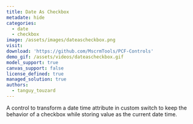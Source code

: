 ```yaml
---
title: Date As Checkbox
metadate: hide
categories:
  - date
  - checkbox
image: /assets/images/dateascheckbox.png
visit: 
download: 'https://github.com/MscrmTools/PCF-Controls'
demo_gif: /assets/videos/dateascheckbox.gif
model_support: true
canvas_support: false
license_defined: true
managed_solution: true
authors:
  - tanguy_touzard
---
```

A control to transform a date time attribute in custom switch to keep the behavior of a checkbox while storing value as the current date time.
